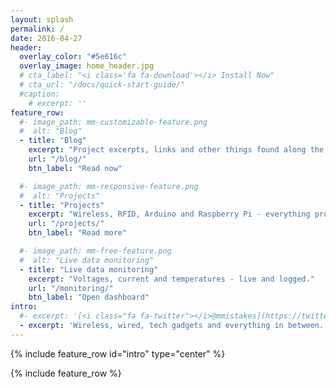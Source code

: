 ```yaml
---
layout: splash
permalink: /
date: 2016-04-27
header:
  overlay_color: "#5e616c"
  overlay_image: home_header.jpg
  # cta_label: "<i class='fa fa-download'></i> Install Now"
  # cta_url: "/docs/quick-start-guide/"
  #caption:
    # excerpt: ''
feature_row:
  #- image_path: mm-customizable-feature.png
  #  alt: "Blog"
  - title: "Blog"
    excerpt: "Project excerpts, links and other things found along the way."
    url: "/blog/"
    btn_label: "Read now"

  #- image_path: mm-responsive-feature.png
  #  alt: "Projects"
  - title: "Projects"
    excerpt: "Wireless, RFID, Arduino and Raspberry Pi - everything project!"
    url: "/projects/"
    btn_label: "Read more"

  #- image_path: mm-free-feature.png
  #  alt: "Live data monitoring"
  - title: "Live data monitoring"
    excerpt: "Voltages, current and temperatures - live and logged."
    url: "/monitoring/"
    btn_label: "Open dashboard"
intro:
  #- excerpt: '[<i class="fa fa-twitter"></i>@mmistakes](https://twitter.com/mmistakes){: .btn .btn--twitter}'
  - excerpt: 'Wireless, wired, tech gadgets and everything in between.'
---
```


{% include feature_row id="intro" type="center" %}

{% include feature_row %}
